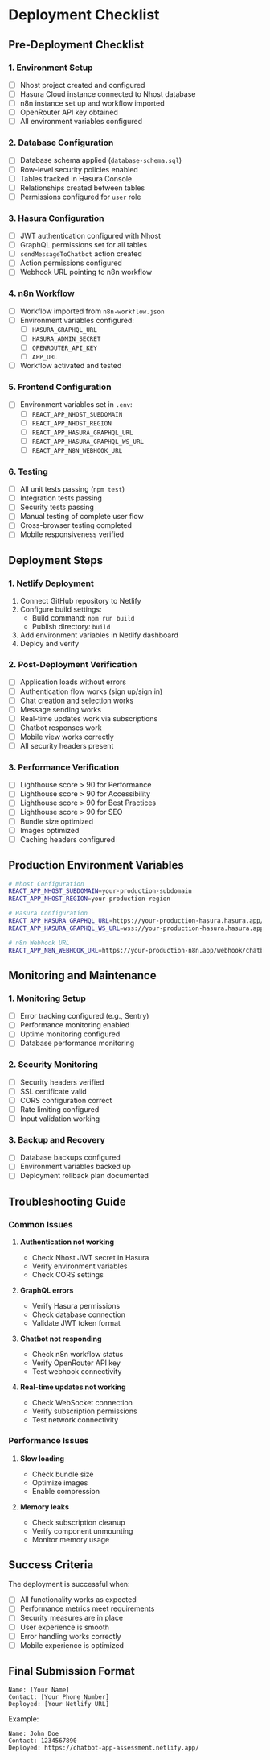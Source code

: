# Deployment Checklist

## Pre-Deployment Checklist

### 1. Environment Setup
- [ ] Nhost project created and configured
- [ ] Hasura Cloud instance connected to Nhost database
- [ ] n8n instance set up and workflow imported
- [ ] OpenRouter API key obtained
- [ ] All environment variables configured

### 2. Database Configuration
- [ ] Database schema applied (`database-schema.sql`)
- [ ] Row-level security policies enabled
- [ ] Tables tracked in Hasura Console
- [ ] Relationships created between tables
- [ ] Permissions configured for `user` role

### 3. Hasura Configuration
- [ ] JWT authentication configured with Nhost
- [ ] GraphQL permissions set for all tables
- [ ] `sendMessageToChatbot` action created
- [ ] Action permissions configured
- [ ] Webhook URL pointing to n8n workflow

### 4. n8n Workflow
- [ ] Workflow imported from `n8n-workflow.json`
- [ ] Environment variables configured:
  - [ ] `HASURA_GRAPHQL_URL`
  - [ ] `HASURA_ADMIN_SECRET`
  - [ ] `OPENROUTER_API_KEY`
  - [ ] `APP_URL`
- [ ] Workflow activated and tested

### 5. Frontend Configuration
- [ ] Environment variables set in `.env`:
  - [ ] `REACT_APP_NHOST_SUBDOMAIN`
  - [ ] `REACT_APP_NHOST_REGION`
  - [ ] `REACT_APP_HASURA_GRAPHQL_URL`
  - [ ] `REACT_APP_HASURA_GRAPHQL_WS_URL`
  - [ ] `REACT_APP_N8N_WEBHOOK_URL`

### 6. Testing
- [ ] All unit tests passing (`npm test`)
- [ ] Integration tests passing
- [ ] Security tests passing
- [ ] Manual testing of complete user flow
- [ ] Cross-browser testing completed
- [ ] Mobile responsiveness verified

## Deployment Steps

### 1. Netlify Deployment
1. Connect GitHub repository to Netlify
2. Configure build settings:
   - Build command: `npm run build`
   - Publish directory: `build`
3. Add environment variables in Netlify dashboard
4. Deploy and verify

### 2. Post-Deployment Verification
- [ ] Application loads without errors
- [ ] Authentication flow works (sign up/sign in)
- [ ] Chat creation and selection works
- [ ] Message sending works
- [ ] Real-time updates work via subscriptions
- [ ] Chatbot responses work
- [ ] Mobile view works correctly
- [ ] All security headers present

### 3. Performance Verification
- [ ] Lighthouse score > 90 for Performance
- [ ] Lighthouse score > 90 for Accessibility
- [ ] Lighthouse score > 90 for Best Practices
- [ ] Lighthouse score > 90 for SEO
- [ ] Bundle size optimized
- [ ] Images optimized
- [ ] Caching headers configured

## Production Environment Variables

```bash
# Nhost Configuration
REACT_APP_NHOST_SUBDOMAIN=your-production-subdomain
REACT_APP_NHOST_REGION=your-production-region

# Hasura Configuration
REACT_APP_HASURA_GRAPHQL_URL=https://your-production-hasura.hasura.app/v1/graphql
REACT_APP_HASURA_GRAPHQL_WS_URL=wss://your-production-hasura.hasura.app/v1/graphql

# n8n Webhook URL
REACT_APP_N8N_WEBHOOK_URL=https://your-production-n8n.app/webhook/chatbot
```

## Monitoring and Maintenance

### 1. Monitoring Setup
- [ ] Error tracking configured (e.g., Sentry)
- [ ] Performance monitoring enabled
- [ ] Uptime monitoring configured
- [ ] Database performance monitoring

### 2. Security Monitoring
- [ ] Security headers verified
- [ ] SSL certificate valid
- [ ] CORS configuration correct
- [ ] Rate limiting configured
- [ ] Input validation working

### 3. Backup and Recovery
- [ ] Database backups configured
- [ ] Environment variables backed up
- [ ] Deployment rollback plan documented

## Troubleshooting Guide

### Common Issues

1. **Authentication not working**
   - Check Nhost JWT secret in Hasura
   - Verify environment variables
   - Check CORS settings

2. **GraphQL errors**
   - Verify Hasura permissions
   - Check database connection
   - Validate JWT token format

3. **Chatbot not responding**
   - Check n8n workflow status
   - Verify OpenRouter API key
   - Test webhook connectivity

4. **Real-time updates not working**
   - Check WebSocket connection
   - Verify subscription permissions
   - Test network connectivity

### Performance Issues

1. **Slow loading**
   - Check bundle size
   - Optimize images
   - Enable compression

2. **Memory leaks**
   - Check subscription cleanup
   - Verify component unmounting
   - Monitor memory usage

## Success Criteria

The deployment is successful when:
- [ ] All functionality works as expected
- [ ] Performance metrics meet requirements
- [ ] Security measures are in place
- [ ] User experience is smooth
- [ ] Error handling works correctly
- [ ] Mobile experience is optimized

## Final Submission Format

```
Name: [Your Name]
Contact: [Your Phone Number]
Deployed: [Your Netlify URL]
```

Example:
```
Name: John Doe
Contact: 1234567890
Deployed: https://chatbot-app-assessment.netlify.app/
```
